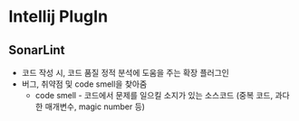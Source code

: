 # Intellij PlugIn

## SonarLint
- 코드 작성 시, 코드 품질 정적 분석에 도움을 주는 확장 플러그인
- 버그, 취약점 및 code smell을 찾아줌
    - code smell - 코드에서 문제를 일으킬 소지가 있는 소스코드 (중복 코드, 과다한 매개변수, magic number 등)


